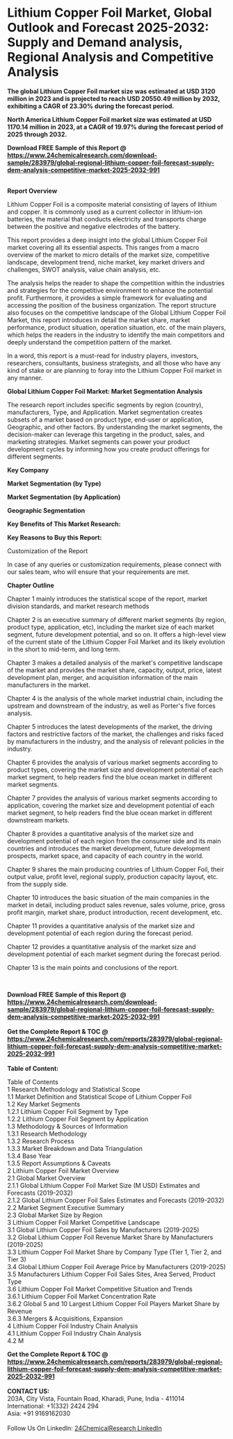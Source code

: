 <h1>Lithium Copper Foil Market, Global Outlook and Forecast 2025-2032: Supply and Demand analysis, Regional Analysis and Competitive Analysis</h1><p><strong>The global Lithium Copper Foil market size was estimated at USD 3120 million in 2023 and is projected to reach USD 20550.49 million by 2032, exhibiting a CAGR of 23.30% during the forecast period.</strong></p><p>
</p><p><strong>North America Lithium Copper Foil market size was estimated at USD 1170.14 million in 2023, at a CAGR of 19.97% during the forecast period of 2025 through 2032.</strong></p><div><b>Download FREE Sample of this Report @ 
            <a href="https://www.24chemicalresearch.com/download-sample/283979/global-regional-lithium-copper-foil-forecast-supply-dem-analysis-competitive-market-2025-2032-991">
            https://www.24chemicalresearch.com/download-sample/283979/global-regional-lithium-copper-foil-forecast-supply-dem-analysis-competitive-market-2025-2032-991</a></b></div><br><p>
</p><p><strong>Report Overview</strong></p><p>
</p><p>Lithium Copper Foil is a composite material consisting of layers of lithium and copper. It is commonly used as a current collector in lithium-ion batteries, the material that conducts electricity and transports charge between the positive and negative electrodes of the battery.</p><p>
</p><p>This report provides a deep insight into the global Lithium Copper Foil market covering all its essential aspects. This ranges from a macro overview of the market to micro details of the market size, competitive landscape, development trend, niche market, key market drivers and challenges, SWOT analysis, value chain analysis, etc.</p><p>
</p><p>The analysis helps the reader to shape the competition within the industries and strategies for the competitive environment to enhance the potential profit. Furthermore, it provides a simple framework for evaluating and accessing the position of the business organization. The report structure also focuses on the competitive landscape of the Global Lithium Copper Foil Market, this report introduces in detail the market share, market performance, product situation, operation situation, etc. of the main players, which helps the readers in the industry to identify the main competitors and deeply understand the competition pattern of the market.</p><p>
In a word, this report is a must-read for industry players, investors, researchers, consultants, business strategists, and all those who have any kind of stake or are planning to foray into the Lithium Copper Foil market in any manner.</p><p>
</p><p><strong>Global Lithium Copper Foil Market: Market Segmentation Analysis</strong></p><p>
</p><p>The research report includes specific segments by region (country), manufacturers, Type, and Application. Market segmentation creates subsets of a market based on product type, end-user or application, Geographic, and other factors. By understanding the market segments, the decision-maker can leverage this targeting in the product, sales, and marketing strategies. Market segments can power your product development cycles by informing how you create product offerings for different segments.</p><p>
</p><p><strong>Key Company</strong></p><p>
</p><p>
</p><p><strong>Market Segmentation (by Type)</strong></p><p>
</p><p>
</p><p><strong>Market Segmentation (by Application)</strong></p><p>
</p><p>
</p><p><strong>Geographic Segmentation</strong></p><p>
</p><p>
</p><p><strong>Key Benefits of This Market Research:</strong></p><p>
</p><p>
</p><p><strong>Key Reasons to Buy this Report:</strong></p><p>
</p><p>
</p><p>Customization of the Report</p><p>
In case of any queries or customization requirements, please connect with our sales team, who will ensure that your requirements are met.</p><p>
</p><p><strong>Chapter Outline</strong></p><p>
</p><p>Chapter 1 mainly introduces the statistical scope of the report, market division standards, and market research methods</p><p>
Chapter 2 is an executive summary of different market segments (by region, product type, application, etc), including the market size of each market segment, future development potential, and so on. It offers a high-level view of the current state of the Lithium Copper Foil Market and its likely evolution in the short to mid-term, and long term.</p><p>
Chapter 3 makes a detailed analysis of the market's competitive landscape of the market and provides the market share, capacity, output, price, latest development plan, merger, and acquisition information of the main manufacturers in the market.</p><p>
Chapter 4 is the analysis of the whole market industrial chain, including the upstream and downstream of the industry, as well as Porter's five forces analysis.</p><p>
Chapter 5 introduces the latest developments of the market, the driving factors and restrictive factors of the market, the challenges and risks faced by manufacturers in the industry, and the analysis of relevant policies in the industry.</p><p>
Chapter 6 provides the analysis of various market segments according to product types, covering the market size and development potential of each market segment, to help readers find the blue ocean market in different market segments.</p><p>
Chapter 7 provides the analysis of various market segments according to application, covering the market size and development potential of each market segment, to help readers find the blue ocean market in different downstream markets.</p><p>
Chapter 8 provides a quantitative analysis of the market size and development potential of each region from the consumer side and its main countries and introduces the market development, future development prospects, market space, and capacity of each country in the world.</p><p>
Chapter 9 shares the main producing countries of Lithium Copper Foil, their output value, profit level, regional supply, production capacity layout, etc. from the supply side.</p><p>
Chapter 10 introduces the basic situation of the main companies in the market in detail, including product sales revenue, sales volume, price, gross profit margin, market share, product introduction, recent development, etc.</p><p>
Chapter 11 provides a quantitative analysis of the market size and development potential of each region during the forecast period.</p><p>
Chapter 12 provides a quantitative analysis of the market size and development potential of each market segment during the forecast period.</p><p>
Chapter 13 is the main points and conclusions of the report.</p><p>
 </p><div><b>Download FREE Sample of this Report @ 
            <a href="https://www.24chemicalresearch.com/download-sample/283979/global-regional-lithium-copper-foil-forecast-supply-dem-analysis-competitive-market-2025-2032-991">
            https://www.24chemicalresearch.com/download-sample/283979/global-regional-lithium-copper-foil-forecast-supply-dem-analysis-competitive-market-2025-2032-991</a></b></div><br><div><b>Get the Complete Report & TOC @ 
            <a href="https://www.24chemicalresearch.com/reports/283979/global-regional-lithium-copper-foil-forecast-supply-dem-analysis-competitive-market-2025-2032-991">
            https://www.24chemicalresearch.com/reports/283979/global-regional-lithium-copper-foil-forecast-supply-dem-analysis-competitive-market-2025-2032-991</a></b></div><br>
            <b>Table of Content:</b><p>Table of Contents<br />
1 Research Methodology and Statistical Scope<br />
1.1 Market Definition and Statistical Scope of Lithium Copper Foil<br />
1.2 Key Market Segments<br />
1.2.1 Lithium Copper Foil Segment by Type<br />
1.2.2 Lithium Copper Foil Segment by Application<br />
1.3 Methodology & Sources of Information<br />
1.3.1 Research Methodology<br />
1.3.2 Research Process<br />
1.3.3 Market Breakdown and Data Triangulation<br />
1.3.4 Base Year<br />
1.3.5 Report Assumptions & Caveats<br />
2 Lithium Copper Foil Market Overview<br />
2.1 Global Market Overview<br />
2.1.1 Global Lithium Copper Foil Market Size (M USD) Estimates and Forecasts (2019-2032)<br />
2.1.2 Global Lithium Copper Foil Sales Estimates and Forecasts (2019-2032)<br />
2.2 Market Segment Executive Summary<br />
2.3 Global Market Size by Region<br />
3 Lithium Copper Foil Market Competitive Landscape<br />
3.1 Global Lithium Copper Foil Sales by Manufacturers (2019-2025)<br />
3.2 Global Lithium Copper Foil Revenue Market Share by Manufacturers (2019-2025)<br />
3.3 Lithium Copper Foil Market Share by Company Type (Tier 1, Tier 2, and Tier 3)<br />
3.4 Global Lithium Copper Foil Average Price by Manufacturers (2019-2025)<br />
3.5 Manufacturers Lithium Copper Foil Sales Sites, Area Served, Product Type<br />
3.6 Lithium Copper Foil Market Competitive Situation and Trends<br />
3.6.1 Lithium Copper Foil Market Concentration Rate<br />
3.6.2 Global 5 and 10 Largest Lithium Copper Foil Players Market Share by Revenue<br />
3.6.3 Mergers & Acquisitions, Expansion<br />
4 Lithium Copper Foil Industry Chain Analysis<br />
4.1 Lithium Copper Foil Industry Chain Analysis<br />
4.2 M</p><div><b>Get the Complete Report & TOC @ 
            <a href="https://www.24chemicalresearch.com/reports/283979/global-regional-lithium-copper-foil-forecast-supply-dem-analysis-competitive-market-2025-2032-991">
            https://www.24chemicalresearch.com/reports/283979/global-regional-lithium-copper-foil-forecast-supply-dem-analysis-competitive-market-2025-2032-991</a></b></div><br><b>CONTACT US:</b><br>
            203A, City Vista, Fountain Road, Kharadi, Pune, India - 411014<br>
            International: +1(332) 2424 294<br>
            Asia: +91 9169162030 <br><br>
            Follow Us On LinkedIn: <a href="https://www.linkedin.com/company/24chemicalresearch/">24ChemicalResearch LinkedIn</a>
